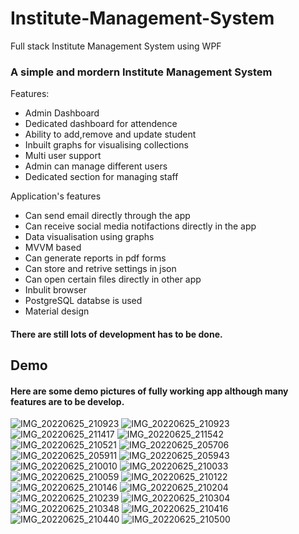 # Institute-Management-System
Full stack Institute Management System using WPF

### A simple and mordern Institute Management System

Features:
- Admin Dashboard
- Dedicated dashboard for attendence
- Ability to add,remove and update student
- Inbuilt graphs for visualising collections
- Multi user support
- Admin can manage different users
- Dedicated section for managing staff


Application's features
- Can send email directly through the app
- Can receive social media notifactions directly in the app
- Data visualisation using graphs
- MVVM based
- Can generate reports in pdf forms
- Can store and retrive settings in json
- Can open certain files directly in other app
- Inbulit browser
- PostgreSQL databse is used
- Material design

#### There are still lots of development has to be done.

## Demo
#### Here are some demo pictures of fully working app although many features are to be develop.
![IMG_20220625_210923](https://user-images.githubusercontent.com/72759521/175782524-986c092e-b672-4a7a-9c6d-758867121560.png)
![IMG_20220625_210923](https://user-images.githubusercontent.com/72759521/175782540-180df576-b752-45ee-8dc1-1a90a4a0eea3.png)
![IMG_20220625_211417](https://user-images.githubusercontent.com/72759521/175782542-38bf06cf-9703-42b5-a740-52f8d1e20623.png)
![IMG_20220625_211542](https://user-images.githubusercontent.com/72759521/175782543-f83c1cc4-5a9e-47f0-bae8-e6a2b506340d.png)
![IMG_20220625_210521](https://user-images.githubusercontent.com/72759521/175782548-0c485645-f9bd-4f54-a219-015d34d91d8d.png)
![IMG_20220625_205706](https://user-images.githubusercontent.com/72759521/175782552-86f35ccc-8cd9-40bf-9236-258a4acfa2a2.png)
![IMG_20220625_205911](https://user-images.githubusercontent.com/72759521/175782553-936049bf-2344-4d53-b2c6-59e3a2b3bd8d.png)
![IMG_20220625_205943](https://user-images.githubusercontent.com/72759521/175782554-4aefd2bb-7e25-4eca-ac1a-c5eb2394f442.png)
![IMG_20220625_210010](https://user-images.githubusercontent.com/72759521/175782555-8b8fbfa0-95ca-4323-931f-0aa5285a30e6.png)
![IMG_20220625_210033](https://user-images.githubusercontent.com/72759521/175782556-f42dd1e8-b588-453f-8881-9111648f0099.png)
![IMG_20220625_210059](https://user-images.githubusercontent.com/72759521/175782558-7bc43f8b-9b44-45b1-a657-ea83408ae4e3.png)
![IMG_20220625_210122](https://user-images.githubusercontent.com/72759521/175782559-697cd4c0-92d3-4d62-aa07-dc0107417b04.png)
![IMG_20220625_210146](https://user-images.githubusercontent.com/72759521/175782563-91062ceb-46b9-4d3a-92d3-62784310fd7a.png)
![IMG_20220625_210204](https://user-images.githubusercontent.com/72759521/175782565-70b69569-39d1-4fec-b3aa-be580f54d955.png)
![IMG_20220625_210239](https://user-images.githubusercontent.com/72759521/175782568-bbc54e01-b8c2-405b-9453-6dfd82ca54be.png)
![IMG_20220625_210304](https://user-images.githubusercontent.com/72759521/175782570-752e96b2-d0a6-4fc6-8949-2d938d5266f4.png)
![IMG_20220625_210348](https://user-images.githubusercontent.com/72759521/175782572-fdb2724d-1372-4b56-b699-61915a3ba49d.png)
![IMG_20220625_210416](https://user-images.githubusercontent.com/72759521/175782575-6939271a-9db9-4292-bf24-ad50b6236f9c.png)
![IMG_20220625_210440](https://user-images.githubusercontent.com/72759521/175782578-c7a7cccf-ee77-473e-b6f2-bef20cdf96d2.png)
![IMG_20220625_210500](https://user-images.githubusercontent.com/72759521/175782580-d0a14219-d632-4b28-bddd-362c6d0204db.png)

